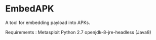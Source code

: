 # EmbedAPK
A tool for embedding payload into APKs.

Requirements :
Metasploit
Python 2.7
openjdk-8-jre-headless (Java8)

